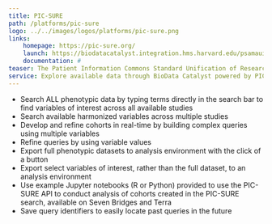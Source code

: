 ```yaml
---
title: PIC-SURE
path: /platforms/pic-sure
logo: ../../images/logos/platforms/pic-sure.png
links: 
    homepage: https://pic-sure.org/
    launch: https://biodatacatalyst.integration.hms.harvard.edu/psamaui/login/?redirection_url=/picsureui/
    documentation: #
teaser: The Patient Information Commons Standard Unification of Research Elements (PIC-SURE) user interface gives  investigators the ability to search available data and conduct feasibility queries, allowing for cohorts to be built in real-time and results to be exported via the PIC-SURE API for analysis.
service: Explore available data through BioData Catalyst powered by PIC-SURE with interactive search and visualizations for feasibility assessment. Use query results to create a cohort, with the ability to choose specific variables of interest to export into an analysis environment.
---
```


- Search ALL phenotypic data by typing terms directly in the search bar to find variables of interest across all available studies 
- Search available harmonized variables across multiple studies
- Develop and refine cohorts in real-time by building complex queries using multiple variables 
- Refine queries by using variable values 
- Export full phenotypic datasets to analysis environment with the click of a button 
- Export select variables of interest, rather than the full dataset, to an analysis environment 
- Use example Jupyter notebooks (R or Python) provided to use the PIC-SURE API to conduct analysis of cohorts created in the PIC-SURE search, available on Seven Bridges and Terra 
- Save query identifiers to easily locate past queries in the future
